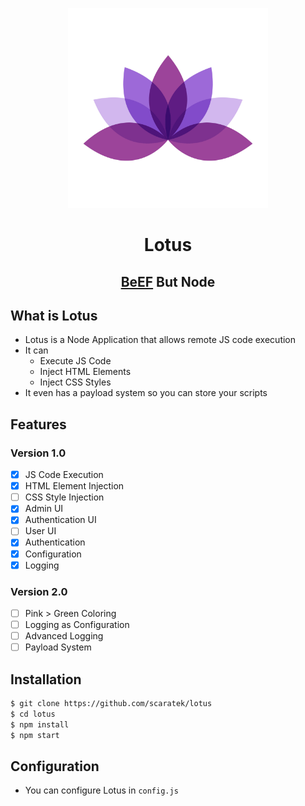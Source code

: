 <p align="center">
<kbd>
<img width="320px" src="https://raw.githubusercontent.com/Scaratek/Lotus/main/logo.jpg">
</kbd>
</p>
<h1 align="center">Lotus</h1>
<h2 align="center"><a href="https://beefproject.com">BeEF</a> But Node</h2>

## What is Lotus
- Lotus is a Node Application that allows remote JS code execution
- It can 
  - Execute JS Code
  - Inject HTML Elements
  - Inject CSS Styles
- It even has a payload system so you can store your scripts

## Features
### Version 1.0
- [X] JS Code Execution
- [X] HTML Element Injection
- [ ] CSS Style Injection
- [X] Admin UI
- [X] Authentication UI
- [ ] User UI
- [X] Authentication
- [X] Configuration
- [X] Logging

### Version 2.0
- [ ] Pink > Green Coloring
- [ ] Logging as Configuration
- [ ] Advanced Logging
- [ ] Payload System

## Installation
```bash
$ git clone https://github.com/scaratek/lotus
$ cd lotus
$ npm install 
$ npm start
```

## Configuration
- You can configure Lotus in `config.js`
